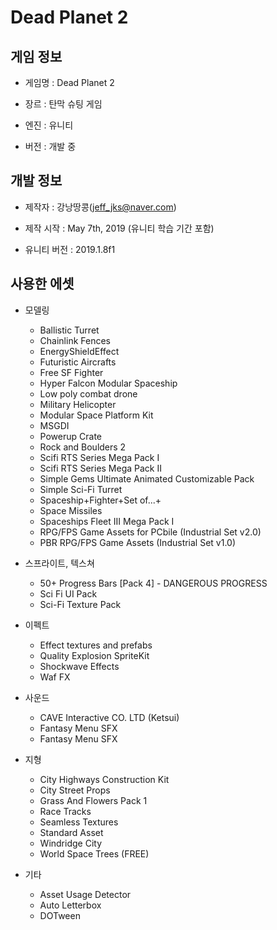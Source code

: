 # Dead Planet 2

## 게임 정보

* 게임명 : Dead Planet 2

* 장르 : 탄막 슈팅 게임

* 엔진 : 유니티

* 버전 : 개발 중


## 개발 정보

* 제작자 : 강낭땅콩(jeff_jks@naver.com)

* 제작 시작 : May 7th, 2019 (유니티 학습 기간 포함)

* 유니티 버전 : 2019.1.8f1


## 사용한 에셋

* 모델링
   * Ballistic Turret
   * Chainlink Fences
   * EnergyShieldEffect
   * Futuristic Aircrafts
   * Free SF Fighter
   * Hyper Falcon Modular Spaceship
   * Low poly combat drone
   * Military Helicopter
   * Modular Space Platform Kit
   * MSGDI
   * Powerup Crate
   * Rock and Boulders 2
   * Scifi RTS Series Mega Pack I
   * Scifi RTS Series Mega Pack II
   * Simple Gems Ultimate Animated Customizable Pack
   * Simple Sci-Fi Turret
   * Spaceship+Fighter+Set of...+
   * Space Missiles
   * Spaceships Fleet III Mega Pack I
   * RPG/FPS Game Assets for PCbile (Industrial Set v2.0)
   * PBR RPG/FPS Game Assets (Industrial Set v1.0)

* 스프라이트, 텍스쳐
   * 50+ Progress Bars [Pack 4] - DANGEROUS PROGRESS
   * Sci Fi UI Pack
   * Sci-Fi Texture Pack

* 이펙트
   * Effect textures and prefabs
   * Quality Explosion SpriteKit
   * Shockwave Effects
   * Waf FX

* 사운드
   * CAVE Interactive CO. LTD (Ketsui)
   * Fantasy Menu SFX
   * Fantasy Menu SFX

* 지형
   * City Highways Construction Kit
   * City Street Props
   * Grass And Flowers Pack 1
   * Race Tracks
   * Seamless Textures
   * Standard Asset
   * Windridge City
   * World Space Trees (FREE)

* 기타
   * Asset Usage Detector
   * Auto Letterbox
   * DOTween

